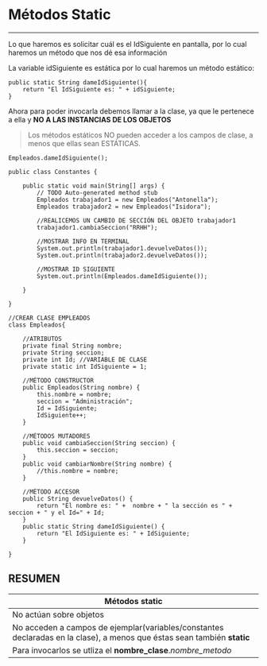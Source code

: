 # Métodos Static

---

Lo que haremos es solicitar cuál es el IdSiguiente en pantalla, por lo cual haremos un método que nos dé esa información

La variable idSiguiente es estática por lo cual haremos un método estático:

    public static String dameIdSiguiente(){
        return "El IdSiguiente es: " + idSiguiente;
    }

Ahora para poder invocarla debemos llamar a la clase, ya que le pertenece a ella y **NO A LAS INSTANCIAS DE LOS OBJETOS**

>Los métodos estáticos NO pueden acceder a los campos de clase, a menos que ellas sean ESTÁTICAS.

    Empleados.dameIdSiguiente();

    public class Constantes {

        public static void main(String[] args) {
            // TODO Auto-generated method stub
            Empleados trabajador1 = new Empleados("Antonella");
            Empleados trabajador2 = new Empleados("Isidora");
    
            //REALICEMOS UN CAMBIO DE SECCIÓN DEL OBJETO trabajador1
            trabajador1.cambiaSeccion("RRHH");

            //MOSTRAR INFO EN TERMINAL
            System.out.println(trabajador1.devuelveDatos());
            System.out.println(trabajador2.devuelveDatos());
    
            //MOSTRAR ID SIGUIENTE
            System.out.println(Empleados.dameIdSiguiente());
    
        }

    }

    //CREAR CLASE EMPLEADOS
    class Empleados{
    
        //ATRIBUTOS
        private final String nombre;
        private String seccion;
        private int Id; //VARIABLE DE CLASE
        private static int IdSiguiente = 1;
    
        //MÉTODO CONSTRUCTOR
        public Empleados(String nombre) {
            this.nombre = nombre;
            seccion = "Administración";
            Id = IdSiguiente;
            IdSiguiente++;
        }
    
        //MÉTODOS MUTADORES
        public void cambiaSeccion(String seccion) {
            this.seccion = seccion;
        }
        public void cambiarNombre(String nombre) {
            //this.nombre = nombre;
        }
    
        //MÉTODO ACCESOR
        public String devuelveDatos() {
            return "El nombre es: " +  nombre + " la sección es " + seccion + " y el Id=" + Id;
        }
        public static String dameIdSiguiente() {
            return "El IdSiguiente es: " + IdSiguiente;
        }
    
    }

## RESUMEN

|Métodos static
|-
|No actúan sobre objetos
|No acceden a campos de ejemplar(variables/constantes declaradas en la clase), a menos que éstas sean también **static**
|Para invocarlos se utliza el **nombre_clase**.*nombre_metodo*